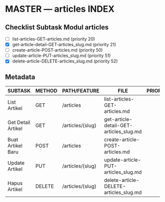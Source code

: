 # MASTER — articles INDEX

## Checklist Subtask Modul articles
- [ ] list-articles-GET-articles.md (priority 20)
- [x] get-article-detail-GET-articles_slug.md (priority 21)
- [ ] create-article-POST-articles.md (priority 50)
- [ ] update-article-PUT-articles_slug.md (priority 51)
- [x] delete-article-DELETE-articles_slug.md (priority 52)

## Metadata
| SUBTASK | METHOD | PATH/FEATURE | FILE | PRIORITY | DEPENDENCIES |
|---|---|---|---|---:|---|
| List Artikel | GET | /articles | list-articles-GET-articles.md | 20 | - |
| Get Detail Artikel | GET | /articles/{slug} | get-article-detail-GET-articles_slug.md | 21 | `list-articles-GET-articles.md` |
| Buat Artikel Baru | POST | /articles | create-article-POST-articles.md | 50 | `auth/admin-login` |
| Update Artikel | PUT | /articles/{slug} | update-article-PUT-articles_slug.md | 51 | `create-article-POST-articles.md` |
| Hapus Artikel | DELETE | /articles/{slug} | delete-article-DELETE-articles_slug.md | 52 | `create-article-POST-articles.md` |
